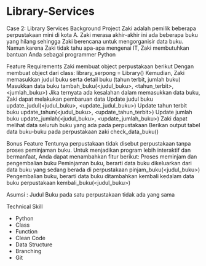 # Library-Services
Case 2: Library Services
Background Project
Zaki adalah pemilik beberapa perpustakaan mini di kota A. Zaki merasa akhir-akhir ini ada beberapa buku yang hilang sehingga Zaki berencana untuk mengorganisir data buku. Namun karena Zaki tidak tahu apa-apa mengenai IT, Zaki membutuhkan bantuan Anda sebagai programmer Python

Feature Requirements
Zaki membuat object perpustakaan berikut
Dengan membuat object dari class: library_serpong = Library()
Kemudian, Zaki memasukkan judul buku serta detail buku (tahun terbit, jumlah buku)
Masukkan data buku
tambah_buku(<judul_buku>, <tahun_terbit>, <jumlah_buku>)
Jika ternyata ada kesalahan dalam memasukkan data buku, Zaki dapat melakukan pembaruan data
Update judul buku
update_judul(<judul_buku>, <update_judul_buku>)
Update tahun terbit buku
update_tahun(<judul_buku>, <update_tahun_terbit>)
Update jumlah buku
update_jumlah(<judul_buku>, <update_jumlah_buku>)
Zaki dapat melihat data seluruh buku yang ada pada perpustakaan
Berikan output tabel data buku-buku pada perpustakaan zaki
check_data_buku()

Bonus Feature
Tentunya perpustakaan tidak disebut perpustakaan tanpa proses peminjaman buku. Untuk menjadikan program lebih interaktif dan bermanfaat, Anda dapat menambahkan fitur berikut:
Proses meminjam dan pengembalian buku
Peminjaman buku, berarti data buku dikeluarkan dari data buku yang sedang berada di perpustakaan
pinjam_buku(<judul_buku>)
Pengembalian buku, berarti data buku ditambahkan kembali kedalam data buku perpustakaan 
kembali_buku(<judul_buku>)

Asumsi : Judul Buku pada satu perpustakaan tidak ada yang sama

Technical Skill

- Python
- Class
- Function
- Clean Code
- Data Structure
- Branching
- Git
